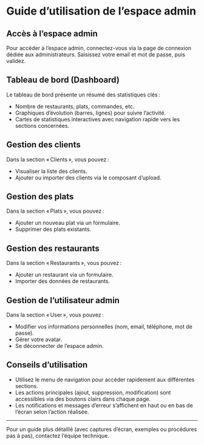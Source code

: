 # Guide d’utilisation de l’espace admin

## Accès à l’espace admin
Pour accéder à l’espace admin, connectez-vous via la page de connexion dédiée aux administrateurs. Saisissez votre email et mot de passe, puis validez.

## Tableau de bord (Dashboard)
Le tableau de bord présente un résumé des statistiques clés :
- Nombre de restaurants, plats, commandes, etc.
- Graphiques d’évolution (barres, lignes) pour suivre l’activité.
- Cartes de statistiques interactives avec navigation rapide vers les sections concernées.

## Gestion des clients
Dans la section « Clients », vous pouvez :
- Visualiser la liste des clients.
- Ajouter ou importer des clients via le composant d’upload.

## Gestion des plats
Dans la section « Plats », vous pouvez :
- Ajouter un nouveau plat via un formulaire.
- Supprimer des plats existants.

## Gestion des restaurants
Dans la section « Restaurants », vous pouvez :
- Ajouter un restaurant via un formulaire.
- Importer des données de restaurants.

## Gestion de l’utilisateur admin
Dans la section « User », vous pouvez :
- Modifier vos informations personnelles (nom, email, téléphone, mot de passe).
- Gérer votre avatar.
- Se déconnecter de l’espace admin.

## Conseils d’utilisation
- Utilisez le menu de navigation pour accéder rapidement aux différentes sections.
- Les actions principales (ajout, suppression, modification) sont accessibles via des boutons clairs dans chaque page.
- Les notifications et messages d’erreur s’affichent en haut ou en bas de l’écran selon l’action réalisée.

---

Pour un guide plus détaillé (avec captures d’écran, exemples ou procédures pas à pas), contactez l’équipe technique.
